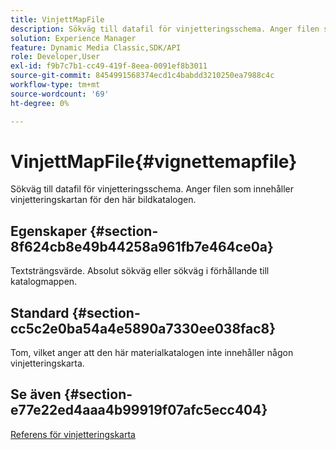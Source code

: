 ```yaml
---
title: VinjettMapFile
description: Sökväg till datafil för vinjetteringsschema. Anger filen som innehåller vinjetteringskartan för den här bildkatalogen.
solution: Experience Manager
feature: Dynamic Media Classic,SDK/API
role: Developer,User
exl-id: f9b7c7b1-cc49-419f-8eea-0091ef8b3011
source-git-commit: 8454991568374ecd1c4babdd3210250ea7988c4c
workflow-type: tm+mt
source-wordcount: '69'
ht-degree: 0%

---
```


# VinjettMapFile{#vignettemapfile}

Sökväg till datafil för vinjetteringsschema. Anger filen som innehåller vinjetteringskartan för den här bildkatalogen.

## Egenskaper {#section-8f624cb8e49b44258a961fb7e464ce0a}

Textsträngsvärde. Absolut sökväg eller sökväg i förhållande till katalogmappen.

## Standard {#section-cc5c2e0ba54a4e5890a7330ee038fac8}

Tom, vilket anger att den här materialkatalogen inte innehåller någon vinjetteringskarta.

## Se även {#section-e77e22ed4aaa4b99919f07afc5ecc404}

[Referens för vinjetteringskarta](../../../../../ir-api/material-cat/image-rendering-api-ref/c-ir-material-catalog/c-ir-vignette-map-reference/c-ir-vignette-map-reference.md#concept-f9486269f2b04d4cb6750f3af7bf0eb7)
